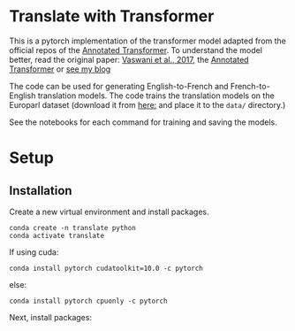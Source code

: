 # Translate with Transformer


This is a pytorch implementation of the transformer model adapted from the official repos of the [Annotated Transformer](https://github.com/harvardnlp/annotated-transformer).
To understand the model better, read the original paper:  [Vaswani et al., 2017](https://arxiv.org/abs/1706.03762), the [Annotated Transformer](https://nlp.seas.harvard.edu/2018/04/03/attention.html) or [see my blog](www.machinelearnit.com)

The code can be used for generating English-to-French and French-to-English translation models.
The code trains the translation models on the Europarl dataset (download it from [here:](https://www.statmt.org/europarl/) and place it to the ``data/`` directory.)

See the notebooks for each command for training and saving the models.

# Setup

## Installation

Create a new virtual environment and install packages.

```
conda create -n translate python
conda activate translate
```
If using cuda:
```
conda install pytorch cudatoolkit=10.0 -c pytorch
```

else:
```
conda install pytorch cpuonly -c pytorch
```
Next, install packages:
